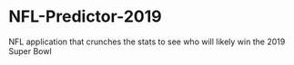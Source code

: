 # NFL-Predictor-2019
NFL application that crunches the stats to see who will likely win the 2019 Super Bowl
